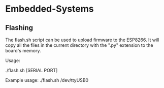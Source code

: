 # Embedded-Systems

## Flashing

The flash.sh script can be used to upload firmware to the ESP8266. It will copy all the files in the current directory with the ".py" extension to the board's memory.

Usage:

./flash.sh [SERIAL PORT]

Example usage:
./flash.sh /dev/ttyUSB0

